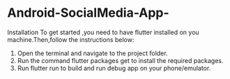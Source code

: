 # Android-SocialMedia-App-
Installation
To get started ,you need to have flutter installed on you machine.Then,follow the instructions below:
1. Open the terminal and navigate to the project folder.
2. Run the command flutter packages get to install the required packages.
3. Run flutter run to build and run debug app on your phone/emulator.
